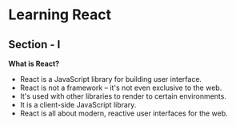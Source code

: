 # Learning React

## Section - I

**What is React?**

- React is a JavaScript library for building user interface.
- React is not a framework – it's not even exclusive to the web.
- It's used with other libraries to render to certain environments.
- It is a client-side JavaScript library.
- React is all about modern, reactive user interfaces for the web.
